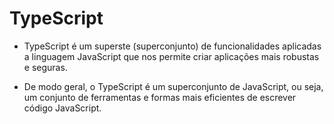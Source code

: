 # TypeScript

-  TypeScript é um superste (superconjunto) de funcionalidades aplicadas a linguagem JavaScript que nos permite criar aplicações mais robustas e seguras.

-  De modo geral, o TypeScript é um superconjunto de JavaScript, ou seja, um conjunto de ferramentas e formas mais eficientes de escrever código JavaScript.
